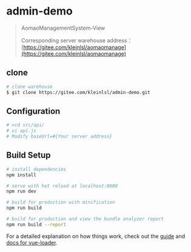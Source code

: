 # admin-demo

> AomaoManagementSystem-View
>
> Corresponding server warehouse address：[https://gitee.com/kleinlsl/aomaomanage](https://gitee.com/kleinlsl/aomaomanage)
## clone
``` bash
# clone warehouse
$ git clone https://gitee.com/kleinlsl/admin-demo.git
```
## Configuration
``` bash
# >cd src/api/
# vi api.js
# Modify baseUrl=#{Your server address}
```

## Build Setup

``` bash
# install dependencies
npm install

# serve with hot reload at localhost:8080
npm run dev

# build for production with minification
npm run build

# build for production and view the bundle analyzer report
npm run build --report
```

For a detailed explanation on how things work, check out the [guide](http://vuejs-templates.github.io/webpack/) and [docs for vue-loader](http://vuejs.github.io/vue-loader).

